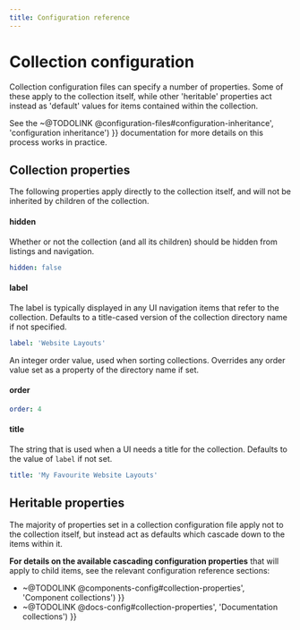 ```yaml
---
title: Configuration reference
---
```


# Collection configuration

Collection configuration files can specify a number of properties. Some of these apply to the collection itself, while other 'heritable' properties act instead as 'default' values for items contained within the collection.

See the ~@TODOLINK @configuration-files#configuration-inheritance', 'configuration inheritance') }} documentation for more details on this process works in practice.

## Collection properties

The following properties apply directly to the collection itself, and will not be inherited by children of the collection.

#### hidden

Whether or not the collection (and all its children) should be hidden from listings and navigation.

```yaml
hidden: false
```

#### label

The label is typically displayed in any UI navigation items that refer to the collection. Defaults to a title-cased version of the collection directory name if not specified.

```yaml
label: 'Website Layouts'
```

An integer order value, used when sorting collections. Overrides any order value set as a property of the directory name if set.

#### order

```yaml
order: 4
```

#### title

The string that is used when a UI needs a title for the collection. Defaults to the value of `label` if not set.

```yaml
title: 'My Favourite Website Layouts'
```

## Heritable properties

The majority of properties set in a collection configuration file apply not to the collection itself, but instead act as defaults which cascade down to the items within it.

**For details on the available cascading configuration properties** that will apply to  child items, see the relevant configuration reference sections:

* ~@TODOLINK @components-config#collection-properties', 'Component collections') }}
* ~@TODOLINK @docs-config#collection-properties', 'Documentation collections') }}
